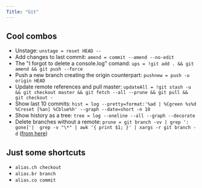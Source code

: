 ```yaml
---
Title: "Git"
---
```


## Cool combos

- Unstage: `unstage = reset HEAD --`
- Add changes to last commit: `amend = commit --amend --no-edit`
- The "I forgot to delete a console.log" comand: `ups = !git add . && git amend && git push --force`
- Push a new branch creating the origin counterpart: `pushnew = push -u origin HEAD`
- Update remote references and pull master: `updateAll = !git stash -u && git checkout master && git fetch --all --prune && git pull && git checkout -`
- Show last 10 commits: `hist = log --pretty=format:'%ad | %Cgreen %s%d %Creset [%an] %Cblue%h' --graph --date=short -n 10`
- Show history as a tree: `tree = log --oneline --all --graph --decorate`
- Delete branches without a remote: `prune = git branch -vv | grep ': gone]'|  grep -v "\*" | awk '{ print $1; }' | xargs -r git branch -d` ([from here](https://medium.com/@kcmueller/delete-local-git-branches-that-were-deleted-on-remote-repository-b596b71b530c))

## Just some shortcuts

- `alias.ch checkout`
- `alias.br branch`
- `alias.co commit`

